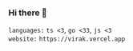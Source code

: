 ### Hi there 👋

`languages:` `ts <3`, `go <33`, `js <3`
<br />
`website:` `https://virak.vercel.app`
